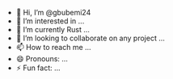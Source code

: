 - 👋 Hi, I’m @gbubemi24
- 👀 I’m interested in ...
- 🌱 I’m currently Rust ...
- 💞️ I’m looking to collaborate on any project ...
- 📫 How to reach me ...
- 😄 Pronouns: ...
- ⚡ Fun fact: ...

<!---
gbubemi24/gbubemi24 is a ✨ special ✨ repository because its `README.md` (this file) appears on your GitHub profile.
You can click the Preview link to take a look at your changes.
--->
